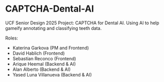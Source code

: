 # CAPTCHA-Dental-AI
UCF Senior Design 2025 Project: CAPTCHA for Dental AI. Using AI to help gameify annotating and classifying teeth data.

Roles:
-  Katerina Garkova (PM and Frontend)
-  David Hablich (Frontend)
-  Sebastian Reconco (Frontend)
-  Arique Heemal (Backend & AI)
-  Alan Alberto (Backend & AI)
-  Yased Luna Villanueva (Backend & AI)
